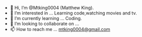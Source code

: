 - 👋 Hi, I’m @Mtking0004 
(Matthew King).
- 👀 I’m interested in ... 
Learning code,watching movies and tv.
- 🌱 I’m currently learning ... 
Coding.
- 💞️ I’m looking to collaborate on ...
- 📫 How to reach me ... 
mtking0004@gmail.com

<!---
Mtking0004/Mtking0004 is a ✨ special ✨ repository because its `README.md` (this file) appears on your GitHub profile.
You can click the Preview link to take a look at your changes.
--->
